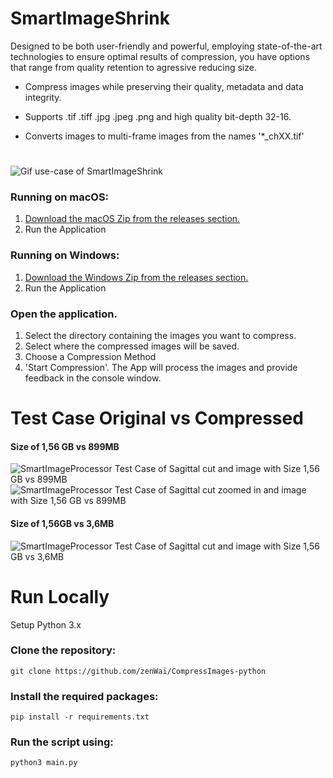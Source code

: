 # SmartImageShrink

Designed to be both user-friendly and powerful, employing state-of-the-art technologies to ensure optimal results of compression, you have options that range from quality retention to agressive reducing size.

* Compress images while preserving their quality, metadata and data integrity.

* Supports .tif .tiff .jpg .jpeg .png and high quality bit-depth 32-16.
* Converts images to multi-frame images from the names '*_chXX.tif'

# 

![Gif use-case of SmartImageShrink](https://github.com/zenWai/CompressImages-python/assets/124523559/1b25040a-1420-4295-b2c1-63bbe07b1bd4)


### Running on macOS:
1. [Download the macOS Zip from the releases section.](https://github.com/zenWai/CompressImages-python/releases/download/v0.3-alpha/Compress_Images_v0.3_MacOS.zip)
2. Run the Application

### Running on Windows:
1. [Download the Windows Zip from the releases section.](https://github.com/zenWai/CompressImages-python/releases/download/v0.3-alpha/Compress_Images_v0.3_Windows.zip)
2. Run the Application

### Open the application.
1. Select the directory containing the images you want to compress.
2. Select where the compressed images will be saved.
3. Choose a Compression Method
4. 'Start Compression'. The App will process the images and provide feedback in the console window.

# Test Case Original vs Compressed

#### Size of 1,56 GB vs 899MB
![SmartImageProcessor Test Case of Sagittal cut and image with Size 1,56 GB vs 899MB](https://github.com/zenWai/CompressImages-python/assets/124523559/0e720eb4-6dd1-41b4-aaac-3d40227d4ff6)
![SmartImageProcessor Test Case of Sagittal cut zoomed in and image with Size 1,56 GB vs 899MB](https://github.com/zenWai/CompressImages-python/assets/124523559/59560038-5217-46c4-984e-982a441ee47d)

#### Size of 1,56GB vs 3,6MB
![SmartImageProcessor Test Case of Sagittal cut and image with Size 1,56 GB vs 3,6MB](https://github.com/zenWai/CompressImages-python/assets/124523559/9ac4af1e-f8ec-4b79-b171-dfa1a9df7854)


# Run Locally
Setup Python 3.x

### Clone the repository:
```
git clone https://github.com/zenWai/CompressImages-python
```

### Install the required packages:
```
pip install -r requirements.txt
```
### Run the script using:
```
python3 main.py
```
